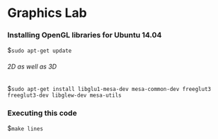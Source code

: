 # Graphics Lab

### Installing OpenGL libraries for Ubuntu 14.04
$`sudo apt-get update`

###### 2D as well as 3D
$`sudo apt-get install libglu1-mesa-dev mesa-common-dev freeglut3 freeglut3-dev libglew-dev mesa-utils`

### Executing this code

$`make lines`